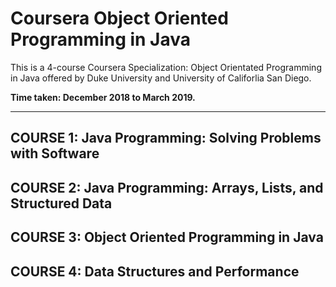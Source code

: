 # Coursera Object Oriented Programming in Java

This is a 4-course Coursera Specialization: Object Orientated Programming in Java offered by Duke University and University of Califorlia San Diego.

**Time taken: December 2018 to March 2019.**

***

## COURSE 1: Java Programming: Solving Problems with Software

## COURSE 2: Java Programming: Arrays, Lists, and Structured Data

## COURSE 3: Object Oriented Programming in Java

## COURSE 4: Data Structures and Performance
